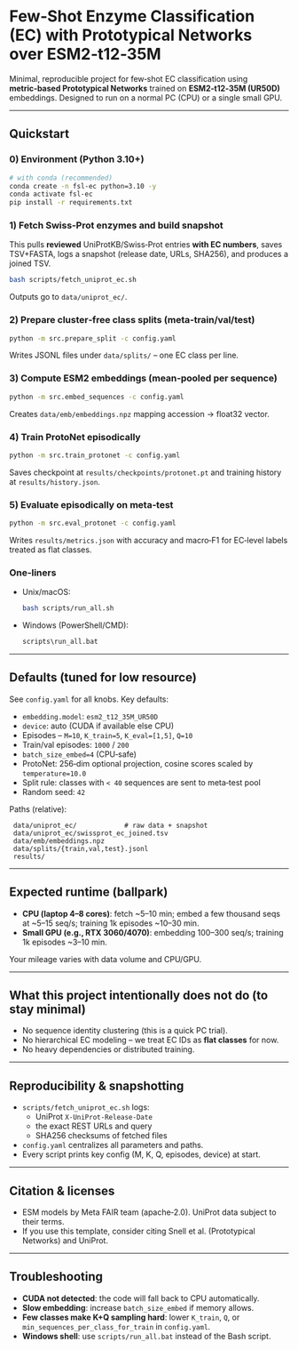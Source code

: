 # Few‑Shot Enzyme Classification (EC) with Prototypical Networks over ESM2‑t12‑35M

Minimal, reproducible project for few‑shot EC classification using **metric‑based Prototypical Networks** trained on **ESM2‑t12‑35M (UR50D)** embeddings. Designed to run on a normal PC (CPU) or a single small GPU.

---

## Quickstart

### 0) Environment (Python 3.10+)
```bash
# with conda (recommended)
conda create -n fsl-ec python=3.10 -y
conda activate fsl-ec
pip install -r requirements.txt
```

### 1) Fetch Swiss‑Prot enzymes and build snapshot
This pulls **reviewed** UniProtKB/Swiss‑Prot entries **with EC numbers**, saves TSV+FASTA, logs a snapshot (release date, URLs, SHA256), and produces a joined TSV.
```bash
bash scripts/fetch_uniprot_ec.sh
```
Outputs go to `data/uniprot_ec/`.

### 2) Prepare cluster‑free class splits (meta‑train/val/test)
```bash
python -m src.prepare_split -c config.yaml
```
Writes JSONL files under `data/splits/` – one EC class per line.

### 3) Compute ESM2 embeddings (mean‑pooled per sequence)
```bash
python -m src.embed_sequences -c config.yaml
```
Creates `data/emb/embeddings.npz` mapping accession → float32 vector.

### 4) Train ProtoNet episodically
```bash
python -m src.train_protonet -c config.yaml
```
Saves checkpoint at `results/checkpoints/protonet.pt` and training history at `results/history.json`.

### 5) Evaluate episodically on meta‑test
```bash
python -m src.eval_protonet -c config.yaml
```
Writes `results/metrics.json` with accuracy and macro‑F1 for EC‑level labels treated as flat classes.

### One‑liners
- Unix/macOS:
  ```bash
  bash scripts/run_all.sh
  ```
- Windows (PowerShell/CMD):
  ```bat
  scripts\run_all.bat
  ```

---

## Defaults (tuned for low resource)
See `config.yaml` for all knobs. Key defaults:

- `embedding.model`: `esm2_t12_35M_UR50D`
- `device`: auto (CUDA if available else CPU)
- Episodes – `M=10`, `K_train=5`, `K_eval=[1,5]`, `Q=10`
- Train/val episodes: `1000` / `200`
- `batch_size_embed=4` (CPU‑safe)
- ProtoNet: 256‑dim optional projection, cosine scores scaled by `temperature=10.0`
- Split rule: classes with `< 40` sequences are sent to meta‑test pool
- Random seed: `42`

Paths (relative):
```
 data/uniprot_ec/            # raw data + snapshot
 data/uniprot_ec/swissprot_ec_joined.tsv
 data/emb/embeddings.npz
 data/splits/{train,val,test}.jsonl
 results/
```

---

## Expected runtime (ballpark)
- **CPU (laptop 4–8 cores)**: fetch ~5–10 min; embed a few thousand seqs at ~5–15 seq/s; training 1k episodes ~10–30 min.
- **Small GPU (e.g., RTX 3060/4070)**: embedding 100–300 seq/s; training 1k episodes ~3–10 min.

Your mileage varies with data volume and CPU/GPU.

---

## What this project intentionally **does not** do (to stay minimal)
- No sequence identity clustering (this is a quick PC trial). 
- No hierarchical EC modeling – we treat EC IDs as **flat classes** for now.
- No heavy dependencies or distributed training.

---

## Reproducibility & snapshotting
- `scripts/fetch_uniprot_ec.sh` logs:
  - UniProt `X-UniProt-Release-Date`
  - the exact REST URLs and query
  - SHA256 checksums of fetched files
- `config.yaml` centralizes all parameters and paths.
- Every script prints key config (M, K, Q, episodes, device) at start.

---

## Citation & licenses
- ESM models by Meta FAIR team (apache‑2.0). UniProt data subject to their terms.
- If you use this template, consider citing Snell et al. (Prototypical Networks) and UniProt.

---

## Troubleshooting
- **CUDA not detected**: the code will fall back to CPU automatically.
- **Slow embedding**: increase `batch_size_embed` if memory allows.
- **Few classes make K+Q sampling hard**: lower `K_train`, `Q`, or `min_sequences_per_class_for_train` in `config.yaml`.
- **Windows shell**: use `scripts/run_all.bat` instead of the Bash script.
